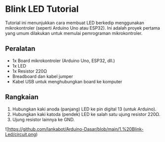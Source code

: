 # Blink LED Tutorial

Tutorial ini menunjukkan cara membuat LED berkedip menggunakan mikrokontroler (seperti Arduino Uno atau ESP32). Ini adalah proyek pertama yang umum dilakukan untuk memulai pemrograman mikrokontroler.

## Peralatan

- 1x Board mikrokontroler (Arduino Uno, ESP32, dll.)
- 1x LED
- 1x Resistor 220Ω
- Breadboard dan kabel jumper
- Kabel USB untuk menghubungkan board ke komputer

## Rangkaian

1. Hubungkan kaki anoda (panjang) LED ke pin digital 13 (untuk Arduino).
2. Hubungkan kaki katoda (pendek) LED ke salah satu ujung resistor 220Ω.
3. Ujung resistor lainnya ke GND.

![https://github.com/lankabot/Arduino-Dasar/blob/main/1.%20Blink-Led/circuit.png)
